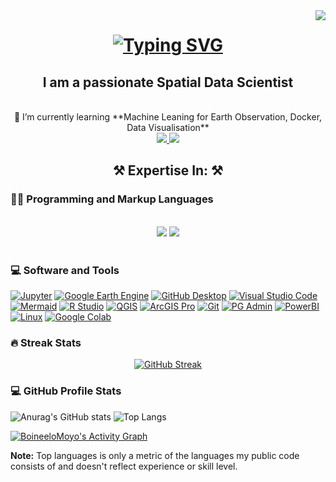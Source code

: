 <img align="right" src="https://visitor-badge.laobi.icu/badge?page_id=BoineeloMoyo.BoineeloMoyo" />


<h1 align="center">
    <a href="https://git.io/typing-svg">
        <img src="https://readme-typing-svg.herokuapp.com?font=Fira+Code&pause=1000&color=3BA198&random=false&width=435&separator=%3C&lines=Hello+There+%F0%9F%91%8B;++I+am+Boineelo+Moyo" alt="Typing SVG" /></a>
</h1>

<h2 align="center">I am a passionate Spatial Data Scientist </h2>

<br/>
<div align = "center">
 🌱 I’m currently learning **Machine Leaning for Earth Observation, Docker, Data Visualisation**
</div>


<div align="center"> 
  <a href="https://www.linkedin.com/in/boineelo/" target="_blank">
    <img src="https://img.shields.io/badge/LinkedIn-0077B5?style=for-the-badge&logo=linkedin&logoColor=white" target="_blank" />
  </a>
  <a href="https://twitter.com/BoineeloMoyo" target="_blank">
     <img src="https://img.shields.io/badge/Twitter-1DA1F2?style=for-the-badge&logo=twitter&logoColor=white" target="_blank" /> 
  </a>
</div>


<h2 align="center">⚒️ Expertise In: ⚒️</h2>
<h3>👨‍💻 Programming and Markup Languages</h3>
<br/>
<div align="center">
    <img src="https://skillicons.dev/icons?i=python,javascript,r,typescript,mysql,postgresql" /> 
    <img src="https://skillicons.dev/icons?i=react,html,css,github,git" /> <br>
</div>
<br/>


<h3>💻 Software and Tools</h3>

  <p>
       <a href="#"><img alt="Jupyter" src="https://img.shields.io/badge/Jupyter-F37626.svg?logo=Jupyter&logoColor=white"></a>
       <a href="#"><img alt="Google Earth Engine" src="https://img.shields.io/badge/google_earth_engine-blue"></a>
      <a href="#"><img alt="GitHub Desktop" src="https://img.shields.io/badge/GitHub%20Desktop-8034A9.svg?logo=github&logoColor=white"></a>
       <a href="#"><img alt="Visual Studio Code" src="https://img.shields.io/badge/Visual%20Studio%20Code-0078d7.svg?logo=visual-studio-code&logoColor=white"></a>
      <a href="#"><img alt="Mermaid" src="https://img.shields.io/badge/mermaid-DE00A5"></a> 
      <a href="#"><img alt="R Studio" src="https://img.shields.io/badge/R_Studio-4AA4DE"></a>
      <a href="#"><img alt="QGIS" src="https://img.shields.io/badge/QGIS-234ea94b"></a>
      <a href="#"><img alt="ArcGIS Pro" src="https://img.shields.io/badge/ArcGIS_Pro-008CC1"></a>
      <a href="#"><img alt="Git" src="https://img.shields.io/badge/Git-F05033.svg?logo=git&logoColor=white"></a>
      <a href="#"><img alt="PG Admin" src="https://img.shields.io/badge/PG_Admin-035a7d"></a>
      <a href="#"><img alt="PowerBI" src="https://img.shields.io/badge/PowerBI-ffdd00"></a>
     <a href="#"><img alt="Linux" src="https://img.shields.io/badge/Linux-1793D1.svg?logo=arch-linux&logoColor=white"></a>
      <a href="#"><img alt="Google Colab" src="https://img.shields.io/badge/google_colab-DD6620"></a>
     
  </p>

  <h3>🔥 Streak Stats </h3>
  <div align="center">
        <a href="https://git.io/streak-stats">
            <img src="https://github-readme-streak-stats.herokuapp.com?user=BoineeloMoyo&theme=neon" alt="GitHub Streak" /></a>
  </div>

  <h3>💻 GitHub Profile Stats</h3>  
  

![Anurag's GitHub stats](https://github-readme-stats.vercel.app/api?username=BoineeloMoyo&show_icons=true&theme=radical) 
![Top Langs](https://github-readme-stats.vercel.app/api/top-langs/?username=BoineeloMoyo&layout=donut&theme=react&hide_border=true&bg_color=1F222E&title_color=F85D7F&icon_color=F8D866_height="192px")

  <a href="https://github.com/ashutosh00710/github-readme-activity-graph"><img alt="BoineeloMoyo's Activity Graph" src="https://github-readme-activity-graph.vercel.app/graph/?username=BoineeloMoyo&bg_color=1F222E&color=F8D866&line=F85D7F&point=FFFFFF&hide_border=true" /></a>

  
  <b>Note:</b> Top languages is only a metric of the languages my public code consists of and doesn't reflect experience or skill level.
  
  <!-- https://github.com/ashutosh00710/github-readme-activity-graph -->

